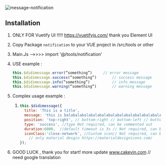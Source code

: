 ![message-notification](https://1.bp.blogspot.com/-K8X3ZsT06M4/XupLDTvT03I/AAAAAAAAAkQ/oFKGx6IfKsUCSW1ZKl1T72sebAefExt0wCLcBGAsYHQ/s1600/2020-06-17.png)

## Installation

1. ONLY  FOR   Vuetify UI   !!!!! https://vuetifyjs.com/   thank you Element UI

2. Copy Package `notification` to your VUE project in /src/tools or other  

3. Main.Js  —->>>>     import '@/tools/notification'

4. USE example :      

   ```javascript
   this.$didimessage.error(“something”)		// error message
   this.$didimessage.success(“something”)		// success message
   this.$didimessage.info(“something”)			// info message
   this.$didimessage.warning(“something”)		// warning message
   ```

   

5. Complex usage example : 

   1. ```javascript
      this.$didimessage({
        title: 'This is a title',
        message: 'this is balabalabalabalabalabalabalabalabalabalabalabalabalabalabalabalabalabalabalabala',
        position: 'top-right', // bottom-right // bottom-left // bottom-mid // top-mid
        type: 'success', //type Not required, can be commented out
        duration:6000,  //default timeout is 3s // Not required, can be commented out
        iconClass:'close-network', //Custom icon// Not required, can be commented out 
          // only material desgin https://materialdesignicons.com/
      });
      ```

6. GOOD LUCK , thank you for start! more update www.cakevin.com    //  need google translation